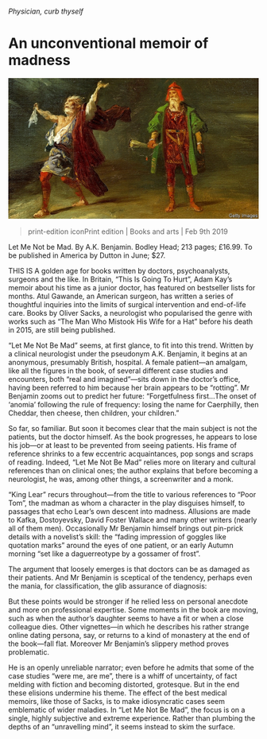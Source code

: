 ###### Physician, curb thyself

# An unconventional memoir of madness 

![image](images/20190209_BKP003_0.jpg) 

> print-edition iconPrint edition | Books and arts | Feb 9th 2019 

Let Me Not be Mad. By A.K. Benjamin. Bodley Head; 213 pages; £16.99. To be published in America by Dutton in June; $27. 

THIS IS A golden age for books written by doctors, psychoanalysts, surgeons and the like. In Britain, “This Is Going To Hurt”, Adam Kay’s memoir about his time as a junior doctor, has featured on bestseller lists for months. Atul Gawande, an American surgeon, has written a series of thoughtful inquiries into the limits of surgical intervention and end-of-life care. Books by Oliver Sacks, a neurologist who popularised the genre with works such as “The Man Who Mistook His Wife for a Hat” before his death in 2015, are still being published. 

“Let Me Not Be Mad” seems, at first glance, to fit into this trend. Written by a clinical neurologist under the pseudonym A.K. Benjamin, it begins at an anonymous, presumably British, hospital. A female patient—an amalgam, like all the figures in the book, of several different case studies and encounters, both “real and imagined”—sits down in the doctor’s office, having been referred to him because her brain appears to be “rotting”. Mr Benjamin zooms out to predict her future: “Forgetfulness first…The onset of ‘anomia’ following the rule of frequency: losing the name for Caerphilly, then Cheddar, then cheese, then children, your children.” 

So far, so familiar. But soon it becomes clear that the main subject is not the patients, but the doctor himself. As the book progresses, he appears to lose his job—or at least to be prevented from seeing patients. His frame of reference shrinks to a few eccentric acquaintances, pop songs and scraps of reading. Indeed, “Let Me Not Be Mad” relies more on literary and cultural references than on clinical ones; the author explains that before becoming a neurologist, he was, among other things, a screenwriter and a monk. 

“King Lear” recurs throughout—from the title to various references to “Poor Tom”, the madman as whom a character in the play disguises himself, to passages that echo Lear’s own descent into madness. Allusions are made to Kafka, Dostoyevsky, David Foster Wallace and many other writers (nearly all of them men). Occasionally Mr Benjamin himself brings out pin-prick details with a novelist’s skill: the “fading impression of goggles like quotation marks” around the eyes of one patient, or an early Autumn morning “set like a daguerreotype by a gossamer of frost”. 

The argument that loosely emerges is that doctors can be as damaged as their patients. And Mr Benjamin is sceptical of the tendency, perhaps even the mania, for classification, the glib assurance of diagnosis: 

But these points would be stronger if he relied less on personal anecdote and more on professional expertise. Some moments in the book are moving, such as when the author’s daughter seems to have a fit or when a close colleague dies. Other vignettes—in which he describes his rather strange online dating persona, say, or returns to a kind of monastery at the end of the book—fall flat. Moreover Mr Benjamin’s slippery method proves problematic. 

He is an openly unreliable narrator; even before he admits that some of the case studies “were me, are me”, there is a whiff of uncertainty, of fact melding with fiction and becoming distorted, grotesque. But in the end these elisions undermine his theme. The effect of the best medical memoirs, like those of Sacks, is to make idiosyncratic cases seem emblematic of wider maladies. In “Let Me Not Be Mad”, the focus is on a single, highly subjective and extreme experience. Rather than plumbing the depths of an “unravelling mind”, it seems instead to skim the surface. 

